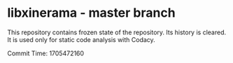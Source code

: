# libxinerama - master branch

This repository contains frozen state of the repository.
Its history is cleared. It is used only for static code
analysis with Codacy.

Commit Time: 1705472160
